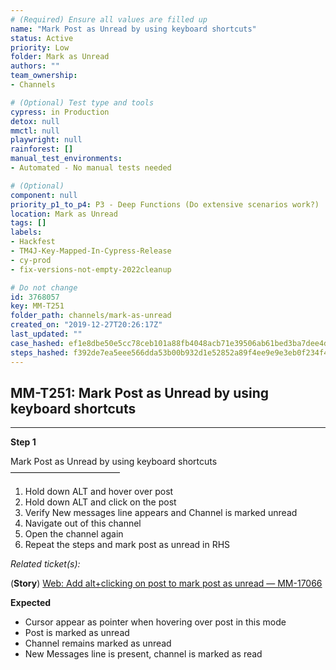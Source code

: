 ```yaml
---
# (Required) Ensure all values are filled up
name: "Mark Post as Unread by using keyboard shortcuts"
status: Active
priority: Low
folder: Mark as Unread
authors: ""
team_ownership: 
- Channels

# (Optional) Test type and tools
cypress: in Production
detox: null
mmctl: null
playwright: null
rainforest: []
manual_test_environments: 
- Automated - No manual tests needed

# (Optional)
component: null
priority_p1_to_p4: P3 - Deep Functions (Do extensive scenarios work?)
location: Mark as Unread
tags: []
labels: 
- Hackfest
- TM4J-Key-Mapped-In-Cypress-Release
- cy-prod
- fix-versions-not-empty-2022cleanup

# Do not change
id: 3768057
key: MM-T251
folder_path: channels/mark-as-unread
created_on: "2019-12-27T20:26:17Z"
last_updated: ""
case_hashed: ef1e8dbe50e5cc78ceb101a88fb4048acb71e39506ab61bed3ba7dee4dbe0cb6c45f6f2c1f0391a18c8bf0380f9227f3
steps_hashed: f392de7ea5eee566dda53b00b932d1e52852a89f4ee9e9e3eb0f234f4cca46f611e88970f2f2d3641aed79c643c05b29
---
```


## MM-T251: Mark Post as Unread by using keyboard shortcuts

---

**Step 1**

Mark Post as Unread by using keyboard shortcuts\
–––––––––––––––––––––––––

1. Hold down ALT and hover over post
2. Hold down ALT and click on the post
3. Verify New messages line appears and Channel is marked unread
4. Navigate out of this channel
5. Open the channel again
6. Repeat the steps and mark post as unread in RHS

_Related ticket(s):_

(**Story**) [Web: Add alt+clicking on post to mark post as unread — MM-17066](https://mattermost.atlassian.net/browse/MM-17066)

**Expected**

- Cursor appear as pointer when hovering over post in this mode
- Post is marked as unread
- Channel remains marked as unread
- New Messages line is present, channel is marked as read
